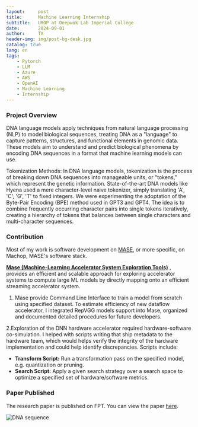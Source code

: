 ```yaml
---
layout:     post
title:      Machine Learning Internship
subtitle:   UROP at Deepwok Lab Imperial College
date:       2024-09-01
author:     TX
header-img: img/post-bg-desk.jpg
catalog: true
lang: en
tags:
    - Pytorch
    - LLM
    - Azure
    - AWS
    - OpenAI
    - Machine Learning
    - Internship
---
```



### Project Overview
DNA language models apply techniques from natural language processing (NLP) to model biological sequences, treating DNA as a "language" to capture patterns, structures, and functional elements in genomic data. These models aim to understand and predict biological phenomena by encoding DNA sequences in a format that machine learning models can use.

Tokenization Methods: In DNA language models, tokenization is the process of breaking down DNA sequences into manageable units, or "tokens," which represent the genetic information. State-of-the-art DNA models like Hyena used a mere character-level naive tokenizer, simply translating 'A', 'C', 'G', 'T' to fixed integers. We were experimenting the adoptation of the 
Byte-Pair Encoding (BPE) method used in GPT3 and GPT4. The idea is to combine frequently occurring character pairs into single tokens iteratively, creating a hierarchy of tokens that balances between single characters and multi-character sequences.

### Contribution

Most of my work is software development on [MASE](https://github.com/jianyicheng/mase-tools), or more specific, on Machop, MASE's software stack.

**[Mase (Machine-Learning Accelerator System Exploration Tools)](https://github.com/jianyicheng/mase-tools)** , provides an efficient and scalable approach for exploring accelerator systems to compute large ML models by directly mapping onto an efficient streaming accelerator system.

1. Mase provide Command Line Interface to train a model from scratch using specified dataset. To estimate efficiency of new dataflow accelerator, I integrated RepVGG models support into Mase, organized and documented detailed procedures for future developers.

2.Exploration of the DNN hardware accelerator required hardware-software co-simulation.  I helped with scripts writing that ship metadata to the hardware team, which would helps verify the integrity of the hardware implementation and could help identify discrepancies. Scripts include: 

-  **Transform Script:** Run a transformation pass on the specified model, e.g. quantization or pruning. 
-  **Search Script:** Apply a given search strategy over a search space to optimize a specified set of hardware/software metrics.

### Paper Published

The research paper is published on FPT. You can view the paper [here](https://arxiv.org/abs/2406.03088).


![DNA sequence](img/post-bg-desk.jpg "DNA Model")
